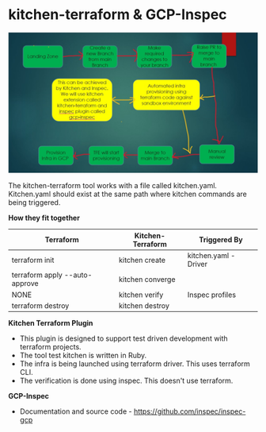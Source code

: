 # kitchen-terraform & GCP-Inspec

![alt Terraform Testing](./Terraform_test_driven_development.jpg)


The kitchen-terraform tool works with a file called kitchen.yaml. Kitchen.yaml should exist at the same path where kitchen commands are being triggered.

**How they fit together**

|Terraform | Kitchen-Terraform | Triggered By| 
|--- | --- | --- |
|terraform init | kitchen create |  kitchen.yaml - Driver|
|terraform apply --auto-approve|kitchen converge|
|NONE|kitchen verify|Inspec profiles|
|terraform destroy|kitchen destroy|

**Kitchen Terraform Plugin**

- This plugin is designed to support test driven development with terraform projects.
- The tool test kitchen is written in Ruby.
- The infra is being launched using terraform driver. This uses terraform CLI.
- The verification is done using inspec. This doesn't use terraform.

**GCP-Inspec**
- Documentation and source code - https://github.com/inspec/inspec-gcp
